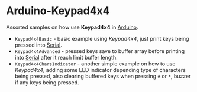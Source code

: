 # Arduino-Keypad4x4


Assorted samples on how use **Keypad4x4** in [Arduino](https://www.arduino.cc/).

* `Keypad4x4Basic` - basic example using *Keypad4x4*, just print keys being pressed into [Serial](https://www.arduino.cc/reference/en/language/functions/communication/serial/).
* `Keypad4x4Advanced` - pressed keys save to buffer array before printing into [Serial](https://www.arduino.cc/reference/en/language/functions/communication/serial/)  after it reach limit buffer length.
* `Keypad4x4CharsIndicator` - another simple example on how to use *Keypad4x4*, adding some LED indicator depending type of characters being pressed, also clearing buffered keys when pressing `#` or `*`, buzzer if any keys being pressed.